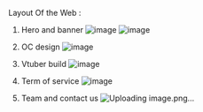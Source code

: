 Layout Of the Web :

1. Hero and banner
![image](https://github.com/user-attachments/assets/bd249c7c-f114-49bc-9544-1a6992888666)
![image](https://github.com/user-attachments/assets/818f67f9-8e56-4ecc-969f-8affd0a8cf6f)

2. OC design
![image](https://github.com/user-attachments/assets/c0a75172-b163-4abc-a667-3f43160cd201)

3. Vtuber build
![image](https://github.com/user-attachments/assets/91aece42-a3e9-4a6e-ad3d-23b22a5eaee6)

4. Term of service
![image](https://github.com/user-attachments/assets/38143e40-861c-4ff0-bdb0-c3898e6f26e9)

5. Team and contact us
![Uploading image.png…]()
